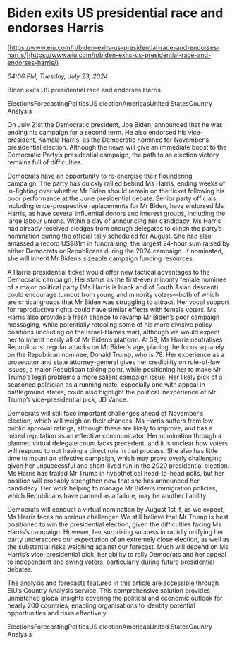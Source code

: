 # Biden exits US presidential race and endorses Harris

[https://www.eiu.com/n/biden-exits-us-presidential-race-and-endorses-harris/](https://www.eiu.com/n/biden-exits-us-presidential-race-and-endorses-harris/)

*04:06 PM, Tuesday, July 23, 2024*

Biden exits US presidential race and endorses Harris

ElectionsForecastingPoliticsUS electionAmericasUnited StatesCountry Analysis

On July 21st the Democratic president, Joe Biden, announced that he was ending his campaign for a second term. He also endorsed his vice-president, Kamala Harris, as the Democratic nominee for November’s presidential election. Although the news will give an immediate boost to the Democratic Party’s presidential campaign, the path to an election victory remains full of difficulties.

Democrats have an opportunity to re-energise their floundering campaign. The party has quickly rallied behind Ms Harris, ending weeks of in-fighting over whether Mr Biden should remain on the ticket following his poor performance at the June presidential debate. Senior party officials, including once-prospective replacements for Mr Biden, have endorsed Ms Harris, as have several influential donors and interest groups, including the large labour unions. Within a day of announcing her candidacy, Ms Harris had already received pledges from enough delegates to clinch the party’s nomination during the official tally scheduled for August. She had also amassed a record US$81m in fundraising, the largest 24-hour sum raised by either Democrats or Republicans during the 2024 campaign. If nominated, she will inherit Mr Biden’s sizeable campaign funding resources.

A Harris presidential ticket would offer new tactical advantages to the Democratic campaign. Her status as the first-ever minority female nominee of a major political party (Ms Harris is black and of South Asian descent) could encourage turnout from young and minority voters—both of which are critical groups that Mr Biden was struggling to attract. Her vocal support for reproductive rights could have similar effects with female voters. Ms Harris also provides a fresh chance to revamp Mr Biden’s poor campaign messaging, while potentially retooling some of his more divisive policy positions (including on the Israel-Hamas war), although we would expect her to inherit nearly all of Mr Biden’s platform. At 59, Ms Harris neutralises Republicans’ regular attacks on Mr Biden’s age, placing the focus squarely on the Republican nominee, Donald Trump, who is 78. Her experience as a prosecutor and state attorney-general gives her credibility on rule-of-law issues, a major Republican talking point, while positioning her to make Mr Trump’s legal problems a more salient campaign issue. Her likely pick of a seasoned politician as a running mate, especially one with appeal in battleground states, could also highlight the political inexperience of Mr Trump’s vice-presidential pick, JD Vance.

Democrats will still face important challenges ahead of November’s election, which will weigh on their chances. Ms Harris suffers from low public approval ratings, although these are likely to improve, and has a mixed reputation as an effective communicator. Her nomination through a planned virtual delegate count lacks precedent, and it is unclear how voters will respond to not having a direct role in that process. She also has little time to mount an effective campaign, which may prove overly challenging given her unsuccessful and short-lived run in the 2020 presidential election. Ms Harris has trailed Mr Trump in hypothetical head-to-head polls, but her position will probably strengthen now that she has announced her candidacy. Her work helping to manage Mr Biden’s immigration policies, which Republicans have panned as a failure, may be another liability.

Democrats will conduct a virtual nomination by August 1st if, as we expect, Ms Harris faces no serious challenger. We still believe that Mr Trump is best positioned to win the presidential election, given the difficulties facing Ms Harris’s campaign. However, her surprising success in rapidly unifying her party underscores our expectation of an extremely close election, as well as the substantial risks weighing against our forecast. Much will depend on Ms Harris’s vice-presidential pick, her ability to rally Democrats and her appeal to independent and swing voters, particularly during future presidential debates.

The analysis and forecasts featured in this article are accessible through EIU’s Country Analysis service. This comprehensive solution provides unmatched global insights covering the political and economic outlook for nearly 200 countries, enabling organisations to identify potential opportunities and risks effectively.

ElectionsForecastingPoliticsUS electionAmericasUnited StatesCountry Analysis

